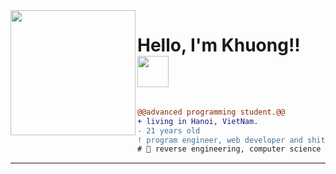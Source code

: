 
<img align="left" height="200" src="https://media.giphy.com/media/ao9DUiTKH60XS/giphy.gif"/>

# Hello, I'm Khuong!! <img src="https://media.giphy.com/media/hVa6t0WpoDOk7Pxb7l/giphy.gif" width="50">

```diff

@@advanced programming student.@@
+ living in Hanoi, VietNam.
- 21 years old
! program engineer, web developer and shitposter
# 📖 reverse engineering, computer science
```
------
